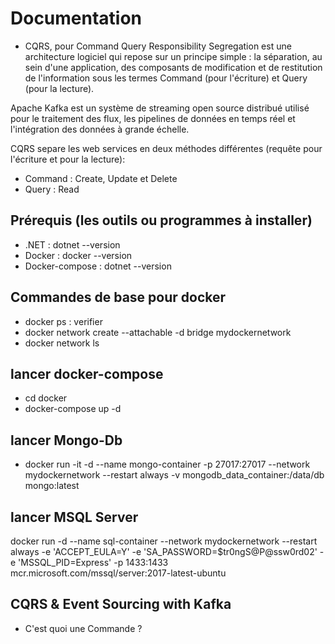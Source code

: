 # Documentation

- CQRS, pour Command Query Responsibility Segregation est une architecture logiciel qui repose sur un principe simple : la séparation, au sein d'une application, des composants de modification et de restitution de l'information sous les termes Command (pour l'écriture) et Query (pour la lecture).

Apache Kafka est un système de streaming open source distribué utilisé pour le traitement des flux, les pipelines de données en temps réel et l'intégration des données à grande échelle.

CQRS separe les web services en deux méthodes différentes (requête pour l'écriture et pour la lecture):

- Command : Create, Update et Delete
- Query : Read

## Prérequis (les outils ou programmes à installer)

- .NET : dotnet --version
- Docker : docker --version
- Docker-compose : dotnet --version

## Commandes de base pour docker

- docker ps : verifier
- docker network create --attachable -d bridge mydockernetwork
- docker network ls

## lancer docker-compose

- cd docker
- docker-compose up -d

## lancer Mongo-Db

- docker run -it -d --name mongo-container -p 27017:27017 --network mydockernetwork --restart always -v mongodb_data_container:/data/db mongo:latest

## lancer MSQL Server

docker run -d --name sql-container --network mydockernetwork --restart always -e 'ACCEPT_EULA=Y' -e 'SA_PASSWORD=$tr0ngS@P@ssw0rd02' -e 'MSSQL_PID=Express' -p 1433:1433 mcr.microsoft.com/mssql/server:2017-latest-ubuntu

## CQRS & Event Sourcing with Kafka

- C'est quoi une Commande ?
